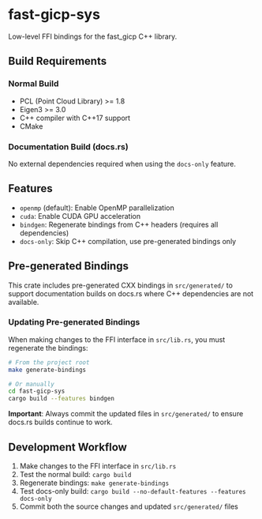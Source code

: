 # fast-gicp-sys

Low-level FFI bindings for the fast_gicp C++ library.

## Build Requirements

### Normal Build
- PCL (Point Cloud Library) >= 1.8
- Eigen3 >= 3.0
- C++ compiler with C++17 support
- CMake

### Documentation Build (docs.rs)
No external dependencies required when using the `docs-only` feature.

## Features

- `openmp` (default): Enable OpenMP parallelization
- `cuda`: Enable CUDA GPU acceleration
- `bindgen`: Regenerate bindings from C++ headers (requires all dependencies)
- `docs-only`: Skip C++ compilation, use pre-generated bindings only

## Pre-generated Bindings

This crate includes pre-generated CXX bindings in `src/generated/` to support documentation builds on docs.rs where C++ dependencies are not available.

### Updating Pre-generated Bindings

When making changes to the FFI interface in `src/lib.rs`, you must regenerate the bindings:

```bash
# From the project root
make generate-bindings

# Or manually
cd fast-gicp-sys
cargo build --features bindgen
```

**Important**: Always commit the updated files in `src/generated/` to ensure docs.rs builds continue to work.

## Development Workflow

1. Make changes to the FFI interface in `src/lib.rs`
2. Test the normal build: `cargo build`
3. Regenerate bindings: `make generate-bindings`
4. Test docs-only build: `cargo build --no-default-features --features docs-only`
5. Commit both the source changes and updated `src/generated/` files
